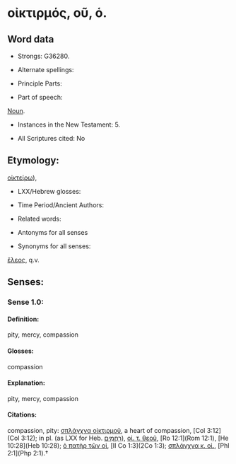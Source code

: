 # οἰκτιρμός, οῦ, ὁ.

<!-- Status: S2=NeedsReview -->
<!-- Lexica used for edits: BDAG, FFM, LN, A-S -->

## Word data

* Strongs: G36280.

* Alternate spellings:



* Principle Parts: 


* Part of speech: 

[Noun](http://ugg.readthedocs.io/en/latest/noun.html).

* Instances in the New Testament: 5.

* All Scriptures cited: No

## Etymology: 

[οἰκτείρω]()),

* LXX/Hebrew glosses: 


* Time Period/Ancient Authors: 


* Related words: 

* Antonyms for all senses

* Synonyms for all senses: 

 [ἔλεος](../G16560/01.md), q.v.

## Senses: 


### Sense  1.0: 

#### Definition: 

pity, mercy, compassion

#### Glosses: 

compassion 

#### Explanation: 

pity, mercy, compassion

#### Citations: 

compassion, pity: [σπλάγχνα οἰκτιρμοῦ](), a heart of compassion, [Col 3:12](Col 3:12); in pl. (as LXX for Heb. [רַחֲמִים](//en-uhl/H7356)), [οἰ. τ. θεοῦ](), [Ro 12:1](Rom 12:1), [He 10:28](Heb 10:28); [ὁ πατὴρ τῶν οἰ](), [II Co 1:3](2Co 1:3); [σπλάγχνα κ. οἰ.](), [Phl 2:1](Php 2:1).†
